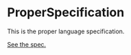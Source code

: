 ProperSpecification
===================

This is the proper language specification.

[See the spec.](https://github.com/ProperVM/ProperSpecification/wiki)
